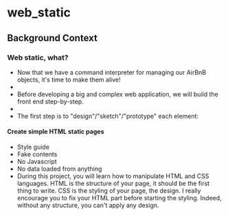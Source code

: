 # web_static

## Background Context

### Web static, what?
* Now that we have a command interpreter for managing our AirBnB objects, it's time to make them alive!
*
* Before developing a big and complex web application, we will build the front end step-by-step.
*
* The first step is to "design"/"sketch"/"prototype" each element:

#### Create simple HTML static pages
* Style guide
* Fake contents
* No Javascript
* No data loaded from anything
* During this project, you will learn how to manipulate HTML and CSS languages. HTML is the structure of your page,
it should be the first thing to write. CSS is the styling of your page, the design. I really encourage you to fix your HTML part before starting the styling. Indeed, without any structure, you can't apply any design.